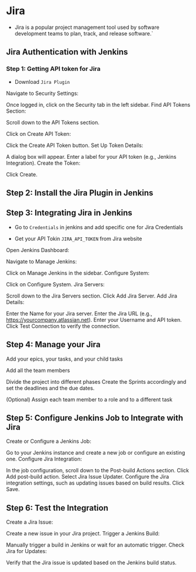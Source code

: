 # Jira
- Jira is a popular project management tool used by software development teams to plan, track, and release software.`

## Jira Authentication with Jenkins

### Step 1: Getting API token for Jira

- Download `Jira Plugin`

Navigate to Security Settings:

Once logged in, click on the Security tab in the left sidebar.
Find API Tokens Section:

Scroll down to the API Tokens section.

Click on Create API Token:

Click the Create API Token button.
Set Up Token Details:

A dialog box will appear.
Enter a label for your API token (e.g., Jenkins Integration).
Create the Token:

Click Create.


## Step 2: Install the Jira Plugin in Jenkins


## Step 3: Integrating Jira in Jenkins

- Go to `Credentials` in jenkins and add specific one for Jira Credentials

- Get your API Tokin `JIRA_API_TOKEN` from Jira website

Open Jenkins Dashboard:

Navigate to Manage Jenkins:

Click on Manage Jenkins in the sidebar.
Configure System:

Click on Configure System.
Jira Servers:

Scroll down to the Jira Servers section.
Click Add Jira Server.
Add Jira Details:

Enter the Name for your Jira server.
Enter the Jira URL (e.g., https://yourcompany.atlassian.net).
Enter your Username and API token.
Click Test Connection to verify the connection.


## Step 4: Manage your Jira

Add your epics, your tasks, and your child tasks 

Add all the team members

Divide the project into different phases
Create the Sprints accordingly and set the deadlines and the due dates.

(Optional) Assign each team member to a role and to a different task

## Step 5: Configure Jenkins Job to Integrate with Jira
Create or Configure a Jenkins Job:

Go to your Jenkins instance and create a new job or configure an existing one.
Configure Jira Integration:

In the job configuration, scroll down to the Post-build Actions section.
Click Add post-build action.
Select Jira Issue Updater.
Configure the Jira integration settings, such as updating issues based on build results.
Click Save.


## Step 6: Test the Integration
Create a Jira Issue:

Create a new issue in your Jira project.
Trigger a Jenkins Build:

Manually trigger a build in Jenkins or wait for an automatic trigger.
Check Jira for Updates:

Verify that the Jira issue is updated based on the Jenkins build status.
